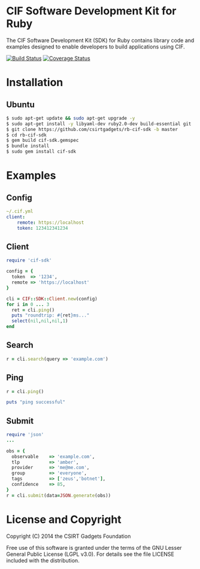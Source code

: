 # CIF Software Development Kit for Ruby

The CIF Software Development Kit (SDK) for Ruby contains library code and examples designed to enable developers to build applications using CIF.

[![Build Status](https://travis-ci.org/csirtgadgets/rb-cif-sdk.svg?branch=master)](https://travis-ci.org/csirtgadgets/rb-cif-sdk) [![Coverage Status](https://coveralls.io/repos/csirtgadgets/rb-cif-sdk/badge.png)](https://coveralls.io/r/csirtgadgets/rb-cif-sdk)

# Installation
## Ubuntu
```bash
$ sudo apt-get update && sudo apt-get upgrade -y
$ sudo apt-get install -y libyaml-dev ruby2.0-dev build-essential git
$ git clone https://github.com/csirtgadgets/rb-cif-sdk -b master
$ cd rb-cif-sdk
$ gem build cif-sdk.gemspec
$ bundle install
$ sudo gem install cif-sdk
```

# Examples
## Config
```yaml
~/.cif.yml
client:
    remote: https://localhost
    token: 123412341234
````
## Client
```ruby
require 'cif-sdk'

config = {
  token  => '1234',
  remote => 'https://localhost'
}

cli = CIF::SDK::Client.new(config)
for i in 0 ... 3
  ret = cli.ping()
  puts "roundtrip: #{ret}ms..."
  select(nil,nil,nil,1)
end
```
## Search
```ruby
r = cli.search(query => 'example.com')
```

## Ping
```ruby
r = cli.ping()

puts "ping successful"
```
## Submit
```ruby
require 'json'
...

obs = {
  observable 	=> 'example.com',
  tlp        	=> 'amber',
  provider   	=> 'me@me.com',
  group      	=> 'everyone',
  tags			=> ['zeus','botnet'],
  confidence	=> 85,
}
r = cli.submit(data=JSON.generate(obs))
```

# License and Copyright
Copyright (C) 2014 the CSIRT Gadgets Foundation

Free use of this software is granted under the terms of the GNU Lesser General Public License (LGPL v3.0). For details see the file LICENSE included with the distribution.
